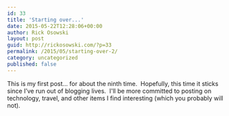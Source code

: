 ```yaml
---
id: 33
title: 'Starting over...'
date: 2015-05-22T12:28:06+00:00
author: Rick Osowski
layout: post
guid: http://rickosowski.com/?p=33
permalink: /2015/05/starting-over-2/
category: uncategorized
published: false
---
```

This is my first post… for about the ninth time.  Hopefully, this time it sticks since I’ve run out of blogging lives.  I'll be more committed to posting on technology, travel, and other items I find interesting (which you probably will not).

